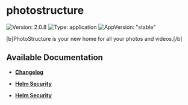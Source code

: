 # photostructure

![Version: 2.0.8](https://img.shields.io/badge/Version-2.0.8-informational?style=flat-square) ![Type: application](https://img.shields.io/badge/Type-application-informational?style=flat-square) ![AppVersion: "stable"](https://img.shields.io/badge/AppVersion-"stable"-informational?style=flat-square)

[b]PhotoStructure is your new home for all your photos and videos.[/b]


## Available Documentation

- [**Changelog**](CHANGELOG)

- [**Helm Security**](container-security)

- [**Helm Security**](helm-security)

